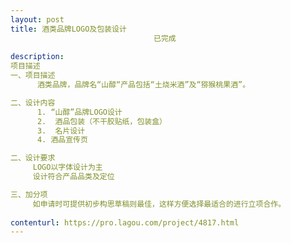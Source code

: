 ```yaml
---                
layout: post       
title: 酒类品牌LOGO及包装设计
                                已完成
           
description: 
项目描述
一、项目描述
      酒类品牌，品牌名“山醇“产品包括“土烧米酒”及“猕猴桃果酒”。

二、设计内容
      1. “山醇”品牌LOGO设计
      2.  酒品包装（不干胶贴纸，包装盒）
      3.  名片设计
      4. 酒品宣传页

二、设计要求
     LOGO以字体设计为主
     设计符合产品品类及定位

三、加分项
     如申请时可提供初步构思草稿则最佳，这样方便选择最适合的进行立项合作。
     
contenturl: https://pro.lagou.com/project/4817.html      
---                 
```

